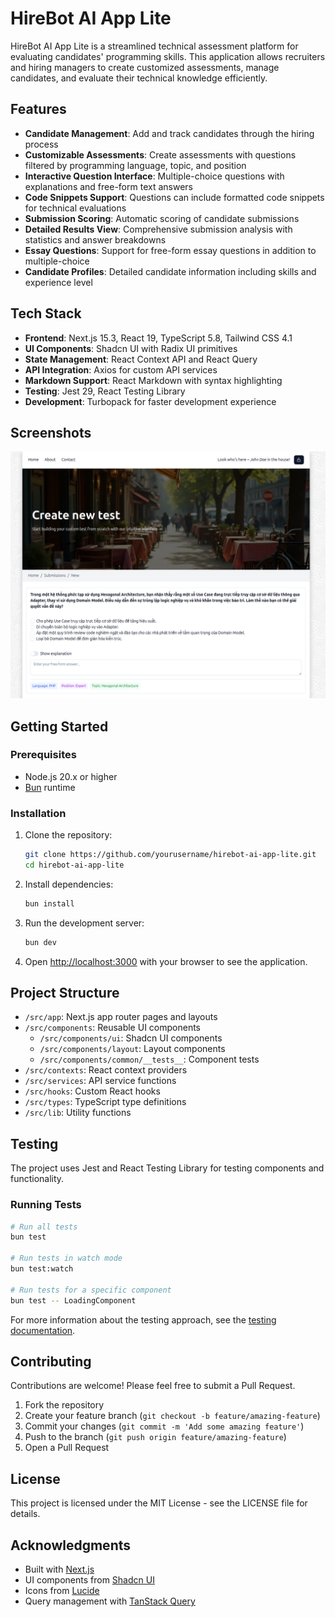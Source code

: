 # HireBot AI App Lite

HireBot AI App Lite is a streamlined technical assessment platform for evaluating candidates' programming skills. This application allows recruiters and hiring managers to create customized assessments, manage candidates, and evaluate their technical knowledge efficiently.

## Features

- **Candidate Management**: Add and track candidates through the hiring process
- **Customizable Assessments**: Create assessments with questions filtered by programming language, topic, and position
- **Interactive Question Interface**: Multiple-choice questions with explanations and free-form text answers
- **Code Snippets Support**: Questions can include formatted code snippets for technical evaluations
- **Submission Scoring**: Automatic scoring of candidate submissions
- **Detailed Results View**: Comprehensive submission analysis with statistics and answer breakdowns
- **Essay Questions**: Support for free-form essay questions in addition to multiple-choice
- **Candidate Profiles**: Detailed candidate information including skills and experience level

## Tech Stack

- **Frontend**: Next.js 15.3, React 19, TypeScript 5.8, Tailwind CSS 4.1
- **UI Components**: Shadcn UI with Radix UI primitives
- **State Management**: React Context API and React Query
- **API Integration**: Axios for custom API services
- **Markdown Support**: React Markdown with syntax highlighting
- **Testing**: Jest 29, React Testing Library
- **Development**: Turbopack for faster development experience

## Screenshots

![HireBot AI App Lite Screenshot](./assets/screenshot.png)

## Getting Started

### Prerequisites

- Node.js 20.x or higher
- [Bun](https://bun.sh/) runtime

### Installation

1. Clone the repository:

   ```bash
   git clone https://github.com/yourusername/hirebot-ai-app-lite.git
   cd hirebot-ai-app-lite
   ```

2. Install dependencies:

   ```bash
   bun install
   ```

3. Run the development server:

   ```bash
   bun dev
   ```

4. Open [http://localhost:3000](http://localhost:3000) with your browser to see the application.

## Project Structure

- `/src/app`: Next.js app router pages and layouts
- `/src/components`: Reusable UI components
  - `/src/components/ui`: Shadcn UI components
  - `/src/components/layout`: Layout components
  - `/src/components/common/__tests__`: Component tests
- `/src/contexts`: React context providers
- `/src/services`: API service functions
- `/src/hooks`: Custom React hooks
- `/src/types`: TypeScript type definitions
- `/src/lib`: Utility functions

## Testing

The project uses Jest and React Testing Library for testing components and functionality.

### Running Tests

```bash
# Run all tests
bun test

# Run tests in watch mode
bun test:watch

# Run tests for a specific component
bun test -- LoadingComponent
```

For more information about the testing approach, see the [testing documentation](./src/components/common/__tests__/README.md).

## Contributing

Contributions are welcome! Please feel free to submit a Pull Request.

1. Fork the repository
2. Create your feature branch (`git checkout -b feature/amazing-feature`)
3. Commit your changes (`git commit -m 'Add some amazing feature'`)
4. Push to the branch (`git push origin feature/amazing-feature`)
5. Open a Pull Request

## License

This project is licensed under the MIT License - see the LICENSE file for details.

## Acknowledgments

- Built with [Next.js](https://nextjs.org)
- UI components from [Shadcn UI](https://ui.shadcn.com)
- Icons from [Lucide](https://lucide.dev)
- Query management with [TanStack Query](https://tanstack.com/query)
